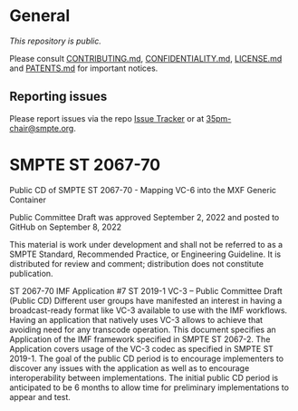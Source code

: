 # General

_This repository is public._ 

Please consult [CONTRIBUTING.md](./CONTRIBUTING.md), [CONFIDENTIALITY.md](./CONFIDENTIALITY.md), [LICENSE.md](./LICENSE.md) and [PATENTS.md](./PATENTS.md) for important notices.

## Reporting issues

Please report issues via the repo [Issue Tracker](https://github.com/SMPTE/st2067-70/issues) or at [35pm-chair@smpte.org](mailto:35pm-chair@smpte.org).

# SMPTE ST 2067-70
Public CD of SMPTE ST 2067-70 - Mapping VC-6 into the MXF Generic Container

Public Committee Draft was approved September 2, 2022 and posted to GitHub on September 8, 2022

This material is work under development and shall not be referred to as a SMPTE Standard, Recommended Practice, or Engineering Guideline. It is distributed for review and comment; distribution does not constitute publication.

ST 2067-70 IMF Application #7 ST 2019-1 VC-3 – Public Committee Draft (Public CD) Different user groups have manifested an interest in having a broadcast-ready format like VC-3 available to use with the IMF workflows. Having an application that natively uses VC-3 allows to achieve that avoiding need for any transcode operation. This document specifies an Application of the IMF framework specified in SMPTE ST 2067-2. The Application covers usage of the VC-3 codec as specified in SMPTE ST 2019-1. The goal of the public CD period is to encourage implementers to discover any issues with the application as well as to encourage interoperability between implementations. The initial public CD period is anticipated to be 6 months to allow time for preliminary implementations to appear and test.
